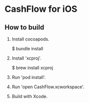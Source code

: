 CashFlow for iOS
================

How to build
------------

1) Install cocoapods.

    $ bundle install

2) Install 'xcproj'.

    $ brew install xcproj

3) Run 'pod install'.

4) Run 'open CashFlow.xcworkspace'.

5) Build with Xcode.
